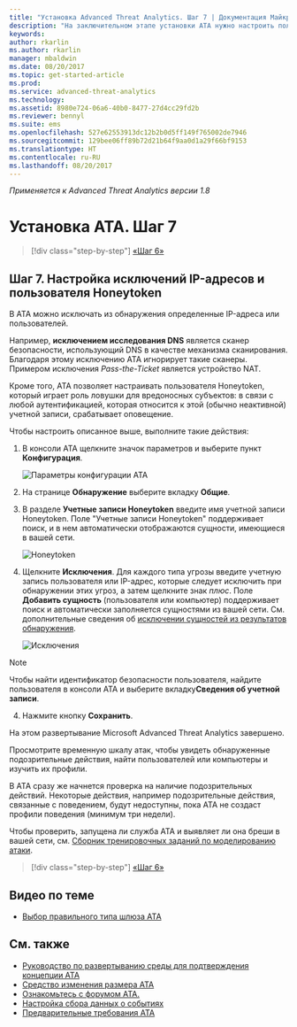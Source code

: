 ```yaml
---
title: "Установка Advanced Threat Analytics. Шаг 7 | Документация Майкрософт"
description: "На заключительном этапе установки ATA нужно настроить пользователя Honeytoken."
keywords: 
author: rkarlin
ms.author: rkarlin
manager: mbaldwin
ms.date: 08/20/2017
ms.topic: get-started-article
ms.prod: 
ms.service: advanced-threat-analytics
ms.technology: 
ms.assetid: 8980e724-06a6-40b0-8477-27d4cc29fd2b
ms.reviewer: bennyl
ms.suite: ems
ms.openlocfilehash: 527e62553913dc12b2b0d5ff149f765002de7946
ms.sourcegitcommit: 129bee06ff89b72d21b64f9aa0d1a29f66bf9153
ms.translationtype: HT
ms.contentlocale: ru-RU
ms.lasthandoff: 08/20/2017
---
```

*Применяется к Advanced Threat Analytics версии 1.8*



# <a name="install-ata---step-7"></a>Установка ATA. Шаг 7

>[!div class="step-by-step"]
[«Шаг 6»](install-ata-step6.md)

## <a name="step-7-configure-ip-address-exclusions-and-honeytoken-user"></a>Шаг 7. Настройка исключений IP-адресов и пользователя Honeytoken
В ATA можно исключать из обнаружения определенные IP-адреса или пользователей. 

Например, **исключением исследования DNS** является сканер безопасности, использующий DNS в качестве механизма сканирования. Благодаря этому исключению ATA игнорирует такие сканеры. Примером исключения *Pass-the-Ticket* является устройство NAT.    

Кроме того, ATA позволяет настраивать пользователя Honeytoken, который играет роль ловушки для вредоносных субъектов: в связи с любой аутентификацией, которая относится к этой (обычно неактивной) учетной записи, срабатывает оповещение.

Чтобы настроить описанное выше, выполните такие действия:

1.  В консоли ATA щелкните значок параметров и выберите пункт **Конфигурация**.

    ![Параметры конфигурации ATA](media/ATA-config-icon.png)

2.  На странице **Обнаружение** выберите вкладку **Общие**.

2. В разделе **Учетные записи Honeytoken** введите имя учетной записи Honeytoken. Поле "Учетные записи Honeytoken" поддерживает поиск, и в нем автоматически отображаются сущности, имеющиеся в вашей сети.

   ![Honeytoken](media/honeytoken.png)

3. Щелкните **Исключения**. Для каждого типа угрозы введите учетную запись пользователя или IP-адрес, которые следует исключить при обнаружении этих угроз, а затем щелкните знак *плюс*. Поле **Добавить сущность** (пользователя или компьютер) поддерживает поиск и автоматически заполняется сущностями из вашей сети. См. дополнительные сведения об [исключении сущностей из результатов обнаружения](excluding-entities-from-detections.md).

   ![Исключения](media/exclusions.png)


  > [!NOTE]
  > Чтобы найти идентификатор безопасности пользователя, найдите пользователя в консоли ATA и выберите вкладку**Сведения об учетной записи**. 

4.  Нажмите кнопку **Сохранить**.


На этом развертывание Microsoft Advanced Threat Analytics завершено.

Просмотрите временную шкалу атак, чтобы увидеть обнаруженные подозрительные действия, найти пользователей или компьютеры и изучить их профили.

В ATA сразу же начнется проверка на наличие подозрительных действий. Некоторые действия, например подозрительные действия, связанные с поведением, будут недоступны, пока ATA не создаст профили поведения (минимум три недели).

Чтобы проверить, запущена ли служба ATA и выявляет ли она бреши в вашей сети, см. [Сборник тренировочных заданий по моделированию атаки](https://docs.microsoft.com/enterprise-mobility-security/solutions/ata-attack-simulation-playbook).


>[!div class="step-by-step"]
[«Шаг 6»](install-ata-step6.md)



## <a name="related-videos"></a>Видео по теме
- [Выбор правильного типа шлюза ATA](https://channel9.msdn.com/Shows/Microsoft-Security/ATA-Deployment-Choose-the-Right-Gateway-Type)


## <a name="see-also"></a>См. также
- [Руководство по развертыванию среды для подтверждения концепции ATA](http://aka.ms/atapoc)
- [Средство изменения размера ATA](http://aka.ms/atasizingtool)
- [Ознакомьтесь с форумом ATA.](https://social.technet.microsoft.com/Forums/security/home?forum=mata)
- [Настройка сбора данных о событиях](configure-event-collection.md)
- [Предварительные требования ATA](ata-prerequisites.md)

